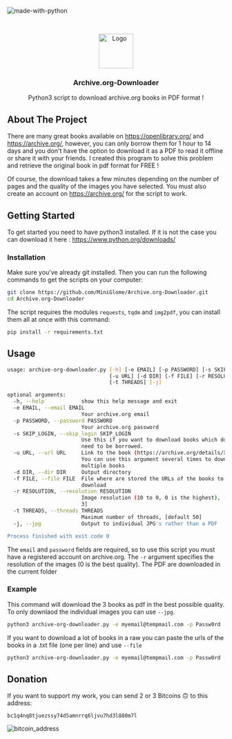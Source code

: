 ![made-with-python](https://img.shields.io/badge/Made%20with-Python3-brightgreen)

<!-- LOGO -->
<br />
<p align="center">
  <img src="https://user-images.githubusercontent.com/54740007/108192715-e5958c80-7114-11eb-8240-e884895bb45f.png" alt="Logo" width="80" height="80">

  <h3 align="center">Archive.org-Downloader</h3>

  <p align="center">
    Python3 script to download archive.org books in PDF format !
    <br />
    </p>
</p>


## About The Project

There are many great books available on https://openlibrary.org/ and https://archive.org/, however, you can only borrow them for 1 hour to 14 days and you don't have the option to download it as a PDF to read it offline or share it with your friends. I created this program to solve this problem and retrieve the original book in pdf format for FREE !

Of course, the download takes a few minutes depending on the number of pages and the quality of the images you have selected. You must also create an account on https://archive.org/ for the script to work.


## Getting Started
To get started you need to have python3 installed. If it is not the case you can download it here : https://www.python.org/downloads/

### Installation
Make sure you've already git installed. Then you can run the following commands to get the scripts on your computer:
   ```sh
   git clone https://github.com/MiniGlome/Archive.org-Downloader.git
   cd Archive.org-Downloader
   ```
The script requires the modules `requests`, `tqdm` and `img2pdf`, you can install them all at once with this command:
```sh
pip install -r requirements.txt
```
   
## Usage
```sh
usage: archive-org-downloader.py [-h] [-e EMAIL] [-p PASSWORD] [-s SKIP_LOGIN]
                                 [-u URL] [-d DIR] [-f FILE] [-r RESOLUTION]
                                 [-t THREADS] [-j]

optional arguments:
  -h, --help            show this help message and exit
  -e EMAIL, --email EMAIL
                        Your archive.org email
  -p PASSWORD, --password PASSWORD
                        Your archive.org password
  -s SKIP_LOGIN, --skip_login SKIP_LOGIN
                        Use this if you want to download books which do not
                        need to be borrowed.
  -u URL, --url URL     Link to the book (https://archive.org/details/XXXX).
                        You can use this argument several times to download
                        multiple books
  -d DIR, --dir DIR     Output directory
  -f FILE, --file FILE  File where are stored the URLs of the books to
                        download
  -r RESOLUTION, --resolution RESOLUTION
                        Image resolution (10 to 0, 0 is the highest), [default
                        3]
  -t THREADS, --threads THREADS
                        Maximum number of threads, [default 50]
  -j, --jpg             Output to individual JPG's rather than a PDF

Process finished with exit code 0

```
The `email` and `password` fields are required, so to use this script you must have a registered account on archive.org.
The `-r` argument specifies the resolution of the images (0 is the best quality).
The PDF are downloaded in the current folder

### Example
This command will download the 3 books as pdf in the best possible quality. To only downlaod the individual images you can use `--jpg`.
```sh
python3 archive-org-downloader.py -e myemail@tempmail.com -p Passw0rd -r 0 -u https://archive.org/details/IntermediatePython -u https://archive.org/details/horrorgamispooky0000bidd_m7r1 -u https://archive.org/details/elblabladelosge00gaut 
```

If you want to download a lot of books in a raw you can paste the urls of the books in a .txt file (one per line) and use `--file`
```sh
python3 archive-org-downloader.py -e myemail@tempmail.com -p Passw0rd --file books_to_download.txt
```

## Donation
If you want to support my work, you can send 2 or 3 Bitcoins 🙃 to this address: 
```
bc1q4nq8tjuezssy74d5amnrrq6ljvu7hd3l880m7l
```
![bitcoin_address](https://user-images.githubusercontent.com/54740007/169100171-1061c7a0-207e-459b-84de-2d6bb93b0f38.png)
